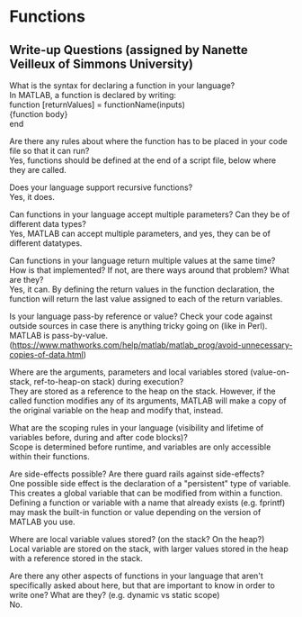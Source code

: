 # Functions

## Write-up Questions (assigned by Nanette Veilleux of Simmons University)

What is the syntax for declaring a function in your language?         
In MATLAB, a function is declared by writing:     
function [returnValues] = functionName(inputs)        
{function body}     
end    
    
Are there any rules about where the function has to be placed in your code file so that it can run?    
Yes, functions should be defined at the end of a script file, below where they are called.    
    
Does your language support recursive functions?     
Yes, it does.    

Can functions in your language accept multiple parameters?  Can they be of different data types?    
Yes, MATLAB can accept multiple parameters, and yes, they can be of different datatypes.     
     
Can functions in your language return multiple values at the same time?  How is that implemented?  If not, are there ways around that problem?  What are they?     
Yes, it can. By defining the return values in the function declaration, the function will return the last value assigned to each of the return variables.     
    
Is your language pass-by reference or value?  Check your code against outside sources in case there is anything tricky going on (like in Perl).    
MATLAB is pass-by-value.     
(https://www.mathworks.com/help/matlab/matlab_prog/avoid-unnecessary-copies-of-data.html)     
     
Where are the arguments, parameters and local variables stored (value-on-stack, ref-to-heap-on stack) during execution?  
They are stored as a reference to the heap on the stack. However, if the called function modifies any of its arguments, MATLAB will make a copy of the original variable on the heap and modify that, instead. 
     
What are the scoping rules in your language (visibility and lifetime of variables before, during and after code blocks)?     
Scope is determined before runtime, and variables are only accessible within their functions. 
     
Are side-effects possible? Are there guard rails against side-effects?     
One possible side effect is the declaration of a "persistent" type of variable. This creates a global variable that can be modified from within a function. Defining a function or variable with a name that already exists (e.g. fprintf) may mask the built-in function or value depending on the version of MATLAB you use. 
     
Where are local variable values stored? (on the stack? On the heap?)     
Local variable are stored on the stack, with larger values stored in the heap with a reference stored in the stack.      

Are there any other aspects of functions in your language that aren't specifically asked about here, but that are important to know in order to write one?  What are they? (e.g. dynamic vs static scope)     
No.
